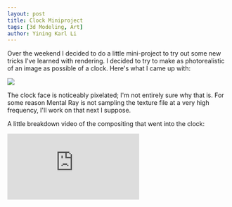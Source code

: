 ```yaml
---
layout: post
title: Clock Miniproject
tags: [3d Modeling, Art]
author: Yining Karl Li
---
```


Over the weekend I decided to do a little mini-project to try out some new tricks I've learned with rendering. I decided to try to make as photorealistic of an image as possible of a clock. Here's what I came up with:

[![]({{site.url}}/content/images/2010/Nov/testrender_composite.jpg)]({{site.url}}/content/images/2010/Nov/testrender_composite.jpg)

The clock face is noticeably pixelated; I'm not entirely sure why that is. For some reason Mental Ray is not sampling the texture file at a very high frequency, I'll work on that next I suppose.

A little breakdown video of the compositing that went into the clock:

<div class='embed-container'><iframe src='https://player.vimeo.com/video/16631563' frameborder='0'>Clock Rendering/Compositing Breakdown</iframe></div>
